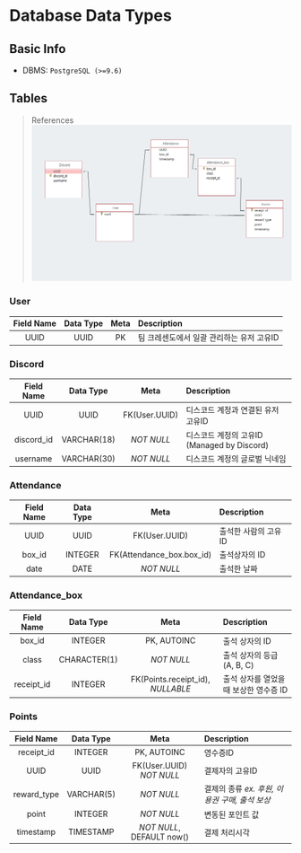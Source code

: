 # Database Data Types

## Basic Info
- DBMS: `PostgreSQL (>=9.6)`

## Tables
> References
![](assets/Database-Structure.PNG)

### User
| Field Name | Data Type | Meta | Description |
|:----------:|:---------:|:----:|:------------|
UUID | UUID | PK | 팀 크레센도에서 일괄 관리하는 유저 고유ID

### Discord
| Field Name | Data Type | Meta | Description |
|:----------:|:---------:|:----:|:------------|
UUID | UUID | FK(User.UUID) | 디스코드 계정과 연결된 유저 고유ID
discord_id | VARCHAR(18) | *NOT NULL* | 디스코드 계정의 고유ID (Managed by Discord)
username | VARCHAR(30) | *NOT NULL* | 디스코드 계정의 글로벌 닉네임

### Attendance
| Field Name | Data Type | Meta | Description |
|:----------:|:---------:|:----:|:------------|
UUID | UUID | FK(User.UUID) | 출석한 사람의 고유ID
box_id | INTEGER | FK(Attendance_box.box_id) | 출석상자의 ID
date | DATE | *NOT NULL* | 출석한 날짜

### Attendance_box
| Field Name | Data Type | Meta | Description |
|:----------:|:---------:|:----:|:------------|
box_id | INTEGER | PK, AUTOINC | 출석 상자의 ID
class | CHARACTER(1) | *NOT NULL* | 출석 상자의 등급 (A, B, C)
receipt_id | INTEGER | FK(Points.receipt_id), *NULLABLE* | 출석 상자를 열었을 때 보상한 영수증 ID

### Points
| Field Name | Data Type | Meta | Description |
|:----------:|:---------:|:----:|:------------|
receipt_id | INTEGER | PK, AUTOINC | 영수증ID
UUID | UUID | FK(User.UUID) *NOT NULL* | 결제자의 고유ID
reward_type | VARCHAR(5) | *NOT NULL* | 결제의 종류 *ex. 후원, 이용권 구매, 출석 보상*
point | INTEGER | *NOT NULL* | 변동된 포인트 값
timestamp | TIMESTAMP | *NOT NULL*, DEFAULT now() | 결제 처리시각

